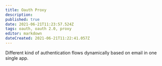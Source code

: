 ```yaml
---
title: Oauth Proxy
description: 
published: true
date: 2021-06-21T11:23:57.524Z
tags: oauth, oauth 2.0, proxy
editor: markdown
dateCreated: 2021-06-21T11:22:41.057Z
---
```


Different kind of authentication flows dynamically based on email in one single app.